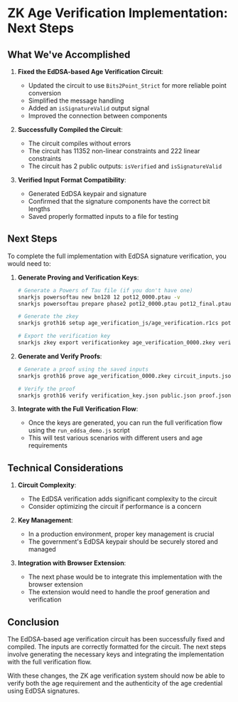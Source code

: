 # ZK Age Verification Implementation: Next Steps

## What We've Accomplished

1. **Fixed the EdDSA-based Age Verification Circuit**:
   - Updated the circuit to use `Bits2Point_Strict` for more reliable point conversion
   - Simplified the message handling
   - Added an `isSignatureValid` output signal
   - Improved the connection between components

2. **Successfully Compiled the Circuit**:
   - The circuit compiles without errors
   - The circuit has 11352 non-linear constraints and 222 linear constraints
   - The circuit has 2 public outputs: `isVerified` and `isSignatureValid`

3. **Verified Input Format Compatibility**:
   - Generated EdDSA keypair and signature
   - Confirmed that the signature components have the correct bit lengths
   - Saved properly formatted inputs to a file for testing

## Next Steps

To complete the full implementation with EdDSA signature verification, you would need to:

1. **Generate Proving and Verification Keys**:
   ```bash
   # Generate a Powers of Tau file (if you don't have one)
   snarkjs powersoftau new bn128 12 pot12_0000.ptau -v
   snarkjs powersoftau prepare phase2 pot12_0000.ptau pot12_final.ptau -v
   
   # Generate the zkey
   snarkjs groth16 setup age_verification_js/age_verification.r1cs pot12_final.ptau age_verification_0000.zkey
   
   # Export the verification key
   snarkjs zkey export verificationkey age_verification_0000.zkey verification_key.json
   ```

2. **Generate and Verify Proofs**:
   ```bash
   # Generate a proof using the saved inputs
   snarkjs groth16 prove age_verification_0000.zkey circuit_inputs.json proof.json public.json
   
   # Verify the proof
   snarkjs groth16 verify verification_key.json public.json proof.json
   ```

3. **Integrate with the Full Verification Flow**:
   - Once the keys are generated, you can run the full verification flow using the `run_eddsa_demo.js` script
   - This will test various scenarios with different users and age requirements

## Technical Considerations

1. **Circuit Complexity**:
   - The EdDSA verification adds significant complexity to the circuit
   - Consider optimizing the circuit if performance is a concern

2. **Key Management**:
   - In a production environment, proper key management is crucial
   - The government's EdDSA keypair should be securely stored and managed

3. **Integration with Browser Extension**:
   - The next phase would be to integrate this implementation with the browser extension
   - The extension would need to handle the proof generation and verification

## Conclusion

The EdDSA-based age verification circuit has been successfully fixed and compiled. The inputs are correctly formatted for the circuit. The next steps involve generating the necessary keys and integrating the implementation with the full verification flow.

With these changes, the ZK age verification system should now be able to verify both the age requirement and the authenticity of the age credential using EdDSA signatures.
